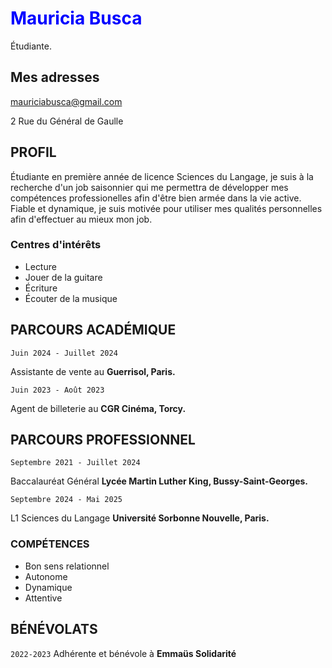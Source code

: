 # <span style="color:blue">Mauricia Busca</span>
Étudiante.
## Mes adresses
<label for="email">mauriciabusca@gmail.com</label>


2 Rue du Général de Gaulle


## PROFIL

Étudiante en première année de licence Sciences du Langage, je suis à la recherche d'un job saisonnier qui me permettra de développer mes compétences professionelles afin d'être bien armée dans la vie active.
Fiable et dynamique, je suis motivée pour utiliser mes qualités personnelles afin d'effectuer au mieux mon job.



### Centres d'intérêts

- Lecture
- Jouer de la guitare
- Écriture
- Écouter de la musique


## PARCOURS ACADÉMIQUE

`Juin 2024 - Juillet 2024`

Assistante de vente au
__Guerrisol, Paris.__

`Juin 2023 - Août 2023`

Agent de billeterie au
__CGR Cinéma, Torcy.__

## PARCOURS PROFESSIONNEL

`Septembre 2021 - Juillet 2024`

Baccalauréat Général
__Lycée Martin Luther King, Bussy-Saint-Georges.__


`Septembre 2024 - Mai 2025`

L1 Sciences du Langage 
__Université Sorbonne Nouvelle, Paris.__



### COMPÉTENCES
- Bon sens relationnel
- Autonome
- Dynamique
- Attentive


## BÉNÉVOLATS

`2022-2023`
Adhérente et bénévole à
__Emmaüs Solidarité__ 



<!-- ### Footer

Avril 2025 -->



